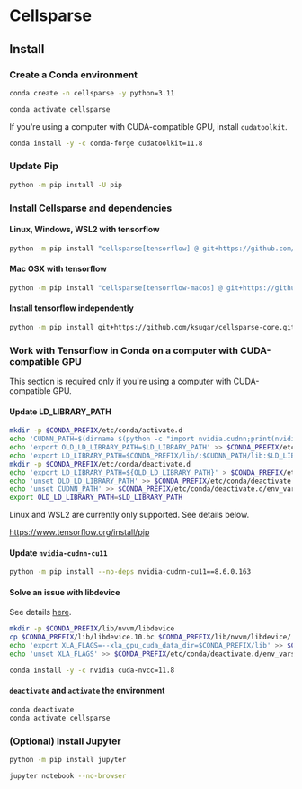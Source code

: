 # Cellsparse

## Install

### Create a Conda environment

```bash
conda create -n cellsparse -y python=3.11
```

```bash
conda activate cellsparse
```

If you're using a computer with CUDA-compatible GPU, install `cudatoolkit`.

```bash
conda install -y -c conda-forge cudatoolkit=11.8
```

### Update Pip

```bash
python -m pip install -U pip
```

### Install Cellsparse and dependencies

#### Linux, Windows, WSL2 with tensorflow

```bash
python -m pip install "cellsparse[tensorflow] @ git+https://github.com/ksugar/cellsparse-core.git"
```

#### Mac OSX with tensorflow

```bash
python -m pip install "cellsparse[tensorflow-macos] @ git+https://github.com/ksugar/cellsparse-core.git"
```

#### Install tensorflow independently

```bash
python -m pip install git+https://github.com/ksugar/cellsparse-core.git
```

### Work with Tensorflow in Conda on a computer with CUDA-compatible GPU

This section is required only if you're using a computer with CUDA-compatible GPU.

#### Update LD_LIBRARY_PATH

```bash
mkdir -p $CONDA_PREFIX/etc/conda/activate.d
echo 'CUDNN_PATH=$(dirname $(python -c "import nvidia.cudnn;print(nvidia.cudnn.__file__)"))' > $CONDA_PREFIX/etc/conda/activate.d/env_vars.sh
echo 'export OLD_LD_LIBRARY_PATH=$LD_LIBRARY_PATH' >> $CONDA_PREFIX/etc/conda/activate.d/env_vars.sh
echo 'export LD_LIBRARY_PATH=$CONDA_PREFIX/lib/:$CUDNN_PATH/lib:$LD_LIBRARY_PATH' >> $CONDA_PREFIX/etc/conda/activate.d/env_vars.sh
mkdir -p $CONDA_PREFIX/etc/conda/deactivate.d
echo 'export LD_LIBRARY_PATH=${OLD_LD_LIBRARY_PATH}' > $CONDA_PREFIX/etc/conda/deactivate.d/env_vars.sh
echo 'unset OLD_LD_LIBRARY_PATH' >> $CONDA_PREFIX/etc/conda/deactivate.d/env_vars.sh
echo 'unset CUDNN_PATH' >> $CONDA_PREFIX/etc/conda/deactivate.d/env_vars.sh
export OLD_LD_LIBRARY_PATH=$LD_LIBRARY_PATH
```

Linux and WSL2 are currently only supported. See details below.

https://www.tensorflow.org/install/pip


#### Update `nvidia-cudnn-cu11`

```bash
python -m pip install --no-deps nvidia-cudnn-cu11==8.6.0.163
```

#### Solve an issue with libdevice

See details [here](https://github.com/tensorflow/tensorflow/issues/58681#issuecomment-1333849966).

```bash
mkdir -p $CONDA_PREFIX/lib/nvvm/libdevice
cp $CONDA_PREFIX/lib/libdevice.10.bc $CONDA_PREFIX/lib/nvvm/libdevice/
echo 'export XLA_FLAGS=--xla_gpu_cuda_data_dir=$CONDA_PREFIX/lib' >> $CONDA_PREFIX/etc/conda/activate.d/env_vars.sh
echo 'unset XLA_FLAGS' >> $CONDA_PREFIX/etc/conda/deactivate.d/env_vars.sh
```

```bash
conda install -y -c nvidia cuda-nvcc=11.8
```

#### `deactivate` and `activate` the environment

```bash
conda deactivate
conda activate cellsparse
```

### (Optional) Install Jupyter

```bash
python -m pip install jupyter
```

```bash
jupyter notebook --no-browser
```
